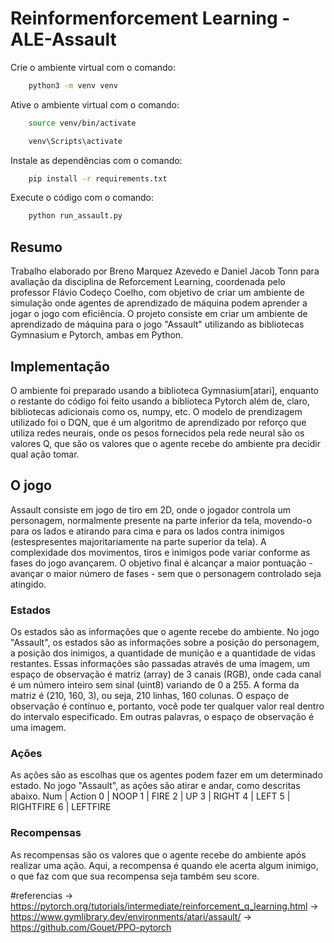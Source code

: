 # Reinformenforcement Learning - ALE-Assault

Crie o ambiente virtual com o comando:
```bash
    python3 -m venv venv
```

Ative o ambiente virtual com o comando:
```bash - Linux
    source venv/bin/activate
```
```bash - Windows
    venv\Scripts\activate
```
Instale as dependências com o comando:
```bash
    pip install -r requirements.txt

```
Execute o código com o comando:
```bash
    python run_assault.py
```

## Resumo
 Trabalho elaborado por Breno Marquez Azevedo e Daniel Jacob Tonn para avaliação da disciplina
de Reforcement Learning, coordenada pelo professor Flávio Codeço Coelho, com objetivo de  criar
um ambiente de simulação onde agentes de aprendizado de máquina podem aprender a jogar o jogo com 
eficiência. O projeto consiste em criar um ambiente de aprendizado de máquina para o jogo "Assault"
utilizando as bibliotecas Gymnasium e Pytorch, ambas em Python. 

## Implementação
O ambiente foi preparado usando a biblioteca Gymnasium[atari], enquanto o restante do código foi feito usando a biblioteca Pytorch além de, claro, bibliotecas adicionais como os, numpy, etc. O modelo de prendizagem utilizado foi o DQN, que é um algoritmo de aprendizado por reforço que utiliza redes neurais, onde os pesos fornecidos pela rede neural são os valores Q, que são os valores que o agente recebe do ambiente pra decidir qual ação tomar.

## O jogo
Assault consiste em jogo de tiro em 2D, onde o jogador controla um personagem, normalmente
 presente na parte inferior da tela, movendo-o para os lados e atirando  para cima e para os lados 
 contra inimigos (estespresentes majoritariamente na parte superior da tela). A complexidade dos 
 movimentos, tiros e inimigos pode variar conforme as fases do jogo avançarem. O objetivo final 
 é alcançar a maior pontuação - avançar o maior número de fases - sem que o personagem controlado
  seja atingido. 

### Estados
Os estados são as informações que o agente recebe do ambiente. No jogo "Assault", os estados são
 as informações sobre a posição do personagem, a posição dos inimigos, a quantidade de munição e
 a quantidade de vidas restantes. Essas informações são passadas através de uma imagem, um espaço de 
 observação é matriz (array) de 3 canais (RGB), onde cada canal é um número inteiro sem sinal (uint8)
  variando de 0 a 255. A forma da matriz é (210, 160, 3), ou seja, 210 linhas, 160 colunas.
O espaço de observação é contínuo e, portanto, você pode ter qualquer valor real dentro do intervalo
 especificado. Em outras palavras, o espaço de observação é uma imagem.


### Ações
As ações são as escolhas que os agentes podem fazer em um determinado estado. No jogo "Assault", as
 ações são atirar e andar, como descritas abaixo.
 Num  | Action
 0    | NOOP
 1    | FIRE
 2    | UP
 3    | RIGHT
 4    | LEFT
 5    | RIGHTFIRE
 6    | LEFTFIRE

### Recompensas
As recompensas são os valores que o agente recebe do ambiente após realizar uma ação.
Aqui, a recompensa é quando ele acerta algum inimigo, o que faz com que sua recompensa seja também seu score.




#referencias
-> https://pytorch.org/tutorials/intermediate/reinforcement_q_learning.html
-> https://www.gymlibrary.dev/environments/atari/assault/
-> https://github.com/Gouet/PPO-pytorch

